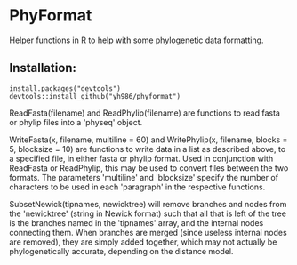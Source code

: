 # PhyFormat
Helper functions in R to help with some phylogenetic data formatting.

## Installation:
```
install.packages("devtools")
devtools::install_github("yh986/phyformat")
```

ReadFasta(filename) and ReadPhylip(filename) are functions to read fasta or phylip files into a 'physeq' object.


WriteFasta(x, filename, multiline = 60) and WritePhylip(x, filename, blocks = 5, blocksize = 10) are functions to write data in a list as described above, to a specified file, in either fasta or phylip format. Used in conjunction with ReadFasta or ReadPhylip, this may be used to convert files between the two formats. The parameters 'multiline' and 'blocksize' specify the number of characters to be used in each 'paragraph' in the respective functions.


SubsetNewick(tipnames, newicktree) will remove branches and nodes from the 'newicktree' (string in Newick format) such that all that is left of the tree is the branches named in the 'tipnames' array, and the internal nodes connecting them. When branches are merged (since useless internal nodes are removed), they are simply added together, which may not actually be phylogenetically accurate, depending on the distance model.
